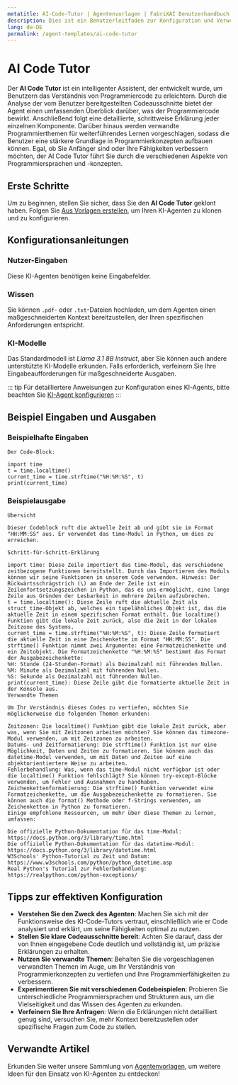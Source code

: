 ```yaml
---
metatitle: AI-Code-Tutor | Agentenvorlagen | FabriXAI Benutzerhandbuch
description: Dies ist ein Benutzerleitfaden zur Konfiguration und Verwendung des AI-Code-Tutors, eines Agenten, der sich auf Programmiers-Erklärungen spezialisiert hat.
lang: de-DE
permalink: /agent-templates/ai-code-tutor
---
```


# AI Code Tutor

Der **AI Code Tutor** ist ein intelligenter Assistent, der entwickelt wurde, um Benutzern das Verständnis von Programmiercode zu erleichtern. Durch die Analyse der vom Benutzer bereitgestellten Codeausschnitte bietet der Agent einen umfassenden Überblick darüber, was der Programmiercode bewirkt. Anschließend folgt eine detaillierte, schrittweise Erklärung jeder einzelnen Komponente. Darüber hinaus werden verwandte Programmierthemen für weiterführendes Lernen vorgeschlagen, sodass die Benutzer eine stärkere Grundlage in Programmierkonzepten aufbauen können. Egal, ob Sie Anfänger sind oder Ihre Fähigkeiten verbessern möchten, der AI Code Tutor führt Sie durch die verschiedenen Aspekte von Programmiersprachen und -konzepten.


## Erste Schritte

Um zu beginnen, stellen Sie sicher, dass Sie den **AI Code Tutor** geklont haben. Folgen Sie [Aus Vorlagen erstellen](/en-us/create-from-templates/), um Ihren KI-Agenten zu klonen und zu konfigurieren.


## Konfigurationsanleitungen

### Nutzer-Eingaben

Diese KI-Agenten benötigen keine Eingabefelder.

### Wissen

Sie können `.pdf`- oder `.txt`-Dateien hochladen, um dem Agenten einen maßgeschneiderten Kontext bereitzustellen, der Ihren spezifischen Anforderungen entspricht.

### KI-Modelle

Das Standardmodell ist *Llama 3.1 8B Instruct*, aber Sie können auch andere unterstützte KI-Modelle erkunden. Falls erforderlich, verfeinern Sie Ihre Eingabeaufforderungen für maßgeschneiderte Ausgaben.

::: tip
Für detailliertere Anweisungen zur Konfiguration eines KI-Agents, bitte beachten Sie [KI-Agent konfigurieren](/en-us/configure-ai-agent/)
:::


## Beispiel Eingaben und Ausgaben

### Beispielhafte Eingaben

```
Der Code-Block:

import time
t = time.localtime()
current_time = time.strftime("%H:%M:%S", t)
print(current_time)
```

### Beispielausgabe

```
Übersicht

Dieser Codeblock ruft die aktuelle Zeit ab und gibt sie im Format "HH:MM:SS" aus. Er verwendet das time-Modul in Python, um dies zu erreichen.

Schritt-für-Schritt-Erklärung

import time: Diese Zeile importiert das time-Modul, das verschiedene zeitbezogene Funktionen bereitstellt. Durch das Importieren des Moduls können wir seine Funktionen in unserem Code verwenden. Hinweis: Der Rückwärtsschrägstrich (\) am Ende der Zeile ist ein Zeilenfortsetzungszeichen in Python, das es uns ermöglicht, eine lange Zeile aus Gründen der Lesbarkeit in mehrere Zeilen aufzubrechen.
t = time.localtime(): Diese Zeile ruft die aktuelle Zeit als struct_time-Objekt ab, welches ein tupelähnliches Objekt ist, das die aktuelle Zeit in einem spezifischen Format enthält. Die localtime() Funktion gibt die lokale Zeit zurück, also die Zeit in der lokalen Zeitzone des Systems.
current_time = time.strftime("%H:%M:%S", t): Diese Zeile formatiert die aktuelle Zeit in eine Zeichenkette im Format "HH:MM:SS". Die strftime() Funktion nimmt zwei Argumente: eine Formatzeichenkette und ein Zeitobjekt. Die Formatzeichenkette "%H:%M:%S" bestimmt das Format der Ausgabezeichenkette:
%H: Stunde (24-Stunden-Format) als Dezimalzahl mit führenden Nullen.
%M: Minute als Dezimalzahl mit führenden Nullen.
%S: Sekunde als Dezimalzahl mit führenden Nullen.
print(current_time): Diese Zeile gibt die formatierte aktuelle Zeit in der Konsole aus.
Verwandte Themen

Um Ihr Verständnis dieses Codes zu vertiefen, möchten Sie möglicherweise die folgenden Themen erkunden:

Zeitzonen: Die localtime() Funktion gibt die lokale Zeit zurück, aber was, wenn Sie mit Zeitzonen arbeiten möchten? Sie können das timezone-Modul verwenden, um mit Zeitzonen zu arbeiten.
Datums- und Zeitformatierung: Die strftime() Funktion ist nur eine Möglichkeit, Daten und Zeiten zu formatieren. Sie können auch das datetime-Modul verwenden, um mit Daten und Zeiten auf eine objektorientiertere Weise zu arbeiten.
Fehlerbehandlung: Was, wenn das time-Modul nicht verfügbar ist oder die localtime() Funktion fehlschlägt? Sie können try-except-Blöcke verwenden, um Fehler und Ausnahmen zu handhaben.
Zeichenkettenformatierung: Die strftime() Funktion verwendet eine Formatzeichenkette, um die Ausgabezeichenkette zu formatieren. Sie können auch die format() Methode oder f-Strings verwenden, um Zeichenketten in Python zu formatieren.
Einige empfohlene Ressourcen, um mehr über diese Themen zu lernen, umfassen:

Die offizielle Python-Dokumentation für das time-Modul: https://docs.python.org/3/library/time.html
Die offizielle Python-Dokumentation für das datetime-Modul: https://docs.python.org/3/library/datetime.html
W3Schools' Python-Tutorial zu Zeit und Datum: https://www.w3schools.com/python/python_datetime.asp
Real Python's Tutorial zur Fehlerbehandlung: https://realpython.com/python-exceptions/
```

## Tipps zur effektiven Konfiguration

- **Verstehen Sie den Zweck des Agenten**: Machen Sie sich mit der Funktionsweise des KI-Code-Tutors vertraut, einschließlich wie er Code analysiert und erklärt, um seine Fähigkeiten optimal zu nutzen.
- **Stellen Sie klare Codeausschnitte bereit**: Achten Sie darauf, dass der von Ihnen eingegebene Code deutlich und vollständig ist, um präzise Erklärungen zu erhalten.
- **Nutzen Sie verwandte Themen**: Behalten Sie die vorgeschlagenen verwandten Themen im Auge, um Ihr Verständnis von Programmierkonzepten zu vertiefen und Ihre Programmierfähigkeiten zu verbessern.
- **Experimentieren Sie mit verschiedenen Codebeispielen**: Probieren Sie unterschiedliche Programmiersprachen und Strukturen aus, um die Vielseitigkeit und das Wissen des Agenten zu erkunden.
- **Verfeinern Sie Ihre Anfragen**: Wenn die Erklärungen nicht detailliert genug sind, versuchen Sie, mehr Kontext bereitzustellen oder spezifische Fragen zum Code zu stellen.


## Verwandte Artikel
Erkunden Sie weiter unsere Sammlung von [Agentenvorlagen](/en-us/agent-templates/), um weitere Ideen für den Einsatz von KI-Agenten zu entdecken!
